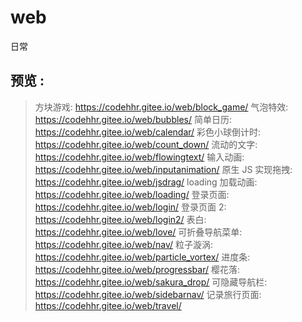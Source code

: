 # web

日常

## 预览 :

> 方块游戏: https://codehhr.gitee.io/web/block_game/
> 气泡特效: https://codehhr.gitee.io/web/bubbles/
> 简单日历: https://codehhr.gitee.io/web/calendar/
> 彩色小球倒计时: https://codehhr.gitee.io/web/count_down/
> 流动的文字: https://codehhr.gitee.io/web/flowingtext/
> 输入动画: https://codehhr.gitee.io/web/inputanimation/
> 原生 JS 实现拖拽: https://codehhr.gitee.io/web/jsdrag/
> loading 加载动画: https://codehhr.gitee.io/web/loading/
> 登录页面: https://codehhr.gitee.io/web/login/
> 登录页面 2: https://codehhr.gitee.io/web/login2/
> 表白: https://codehhr.gitee.io/web/love/
> 可折叠导航菜单: https://codehhr.gitee.io/web/nav/
> 粒子漩涡: https://codehhr.gitee.io/web/particle_vortex/
> 进度条: https://codehhr.gitee.io/web/progressbar/
> 樱花落: https://codehhr.gitee.io/web/sakura_drop/
> 可隐藏导航栏: https://codehhr.gitee.io/web/sidebarnav/
> 记录旅行页面: https://codehhr.gitee.io/web/travel/
